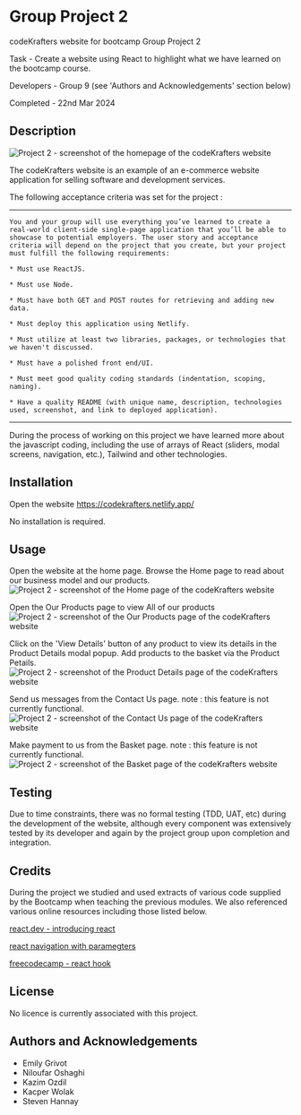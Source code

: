 # Group Project 2 

codeKrafters website for bootcamp Group Project 2

Task - Create a website using React to highlight what we have learned on the bootcamp course. 

Developers - Group 9 (see 'Authors and Acknowledgements' section below)

Completed - 22nd Mar 2024


## Description

![Project 2 - screenshot of the homepage of the codeKrafters website](../codeKrafters/public/images/Screenshot%201%20-%20Home.png)

The codeKrafters website is an example of an e-commerce website application for selling software and development services. 


The following acceptance criteria was set for the project :

--------------------------------------------------------------------------------------------------------------------------

    You and your group will use everything you’ve learned to create a real-world client-side single-page application that you’ll be able to showcase to potential employers. The user story and acceptance criteria will depend on the project that you create, but your project must fulfill the following requirements:

    * Must use ReactJS.

    * Must use Node.

    * Must have both GET and POST routes for retrieving and adding new data.

    * Must deploy this application using Netlify.

    * Must utilize at least two libraries, packages, or technologies that we haven't discussed.

    * Must have a polished front end/UI.

    * Must meet good quality coding standards (indentation, scoping, naming).

    * Have a quality README (with unique name, description, technologies used, screenshot, and link to deployed application).

--------------------------------------------------------------------------------------------------------------------------

During the process of working on this project we have learned more about the javascript coding, including the use of arrays of React (sliders, modal screens, navigation, etc.), Tailwind and other technologies.


## Installation

Open the website https://codekrafters.netlify.app/

No installation is required.


## Usage

Open the website at the home page. 
Browse the Home page to read about our business model and our products.
![Project 2 - screenshot of the Home page of the codeKrafters website](../codeKrafters/public/images/Screenshot%201%20-%20Home.png)

Open the Our Products page to view All of our products
![Project 2 - screenshot of the Our Products page of the codeKrafters website](../codeKrafters/public/images/Screenshot%203%20-%20Our%20Products.png)

Click on the 'View Details' button of any product to view its details in the Product Details modal popup.
Add products to the basket via the Product Petails.
![Project 2 - screenshot of the Product Details page of the codeKrafters website](../codeKrafters/public/images/Screenshot%202%20-%20Product%20Details.png)

Send us messages from the Contact Us page.
note : this feature is not currently functional.
![Project 2 - screenshot of the Contact Us page of the codeKrafters website](../codeKrafters/public/images/Screenshot%205%20-%20Contact%20Us.png)

Make payment to us from the Basket page.
note : this feature is not currently functional.
![Project 2 - screenshot of the Basket page of the codeKrafters website](../codeKrafters/public/images/Screenshot%206%20-%20Basket.png)


## Testing

Due to time constraints, there was no formal testing (TDD, UAT, etc) during the development of the website, although every component was extensively tested by its developer and again by the project group upon completion and integration.


## Credits

During the project we studied and used extracts of various code supplied by the Bootcamp when teaching the previous modules. We also referenced various online resources including those listed below.

[react.dev - introducing react](https://react.dev/blog/2023/03/16/introducing-react-dev)

[react navigation with paramegters](https://reactnavigation.org/docs/params/)

[freecodecamp - react hook](https://www.freecodecamp.org/news/react-useeffect-absolute-beginners/)


## License

No licence is currently associated with this project.


## Authors and Acknowledgements 

* Emily Grivot
* Niloufar Oshaghi
* Kazim Ozdil
* Kacper Wolak
* Steven Hannay

